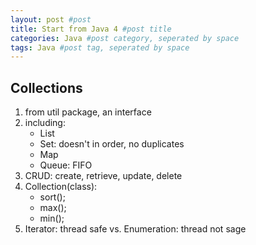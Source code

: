 ```yaml
---
layout: post #post
title: Start from Java 4 #post title
categories: Java #post category, seperated by space
tags: Java #post tag, seperated by space
---
```



## Collections
1. from util package, an interface
2. including:
    - List
    - Set: doesn't in order, no duplicates
    - Map
    - Queue: FIFO
3. CRUD: create, retrieve, update, delete
4. Collection(class):
    - sort();
    - max();
    - min();
5. Iterator: thread safe vs. Enumeration: thread not sage
